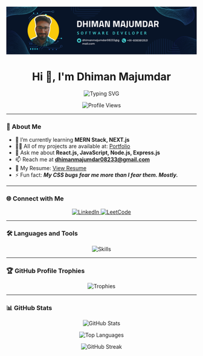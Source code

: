 ![logo](https://github.com/DhimanMajumdar/DhimanMajumdar/blob/main/my%20llinkedin%20banner.png)
<h1 align="center">Hi 👋, I'm Dhiman Majumdar</h1>

<p align="center">
  <img src="https://readme-typing-svg.demolab.com?font=Fira+Code&weight=600&size=22&pause=1000&center=true&vCenter=true&width=500&lines=Full+Stack+Developer;MERN+%7C+Next.js+%7C+TypeScript+Enthusiast;Lifelong+Learner+%26+Problem+Solver" alt="Typing SVG" />
</p>

<p align="center">
  <img src="https://komarev.com/ghpvc/?username=dhimanmajumdar&label=Profile%20views&color=0e75b6&style=flat" alt="Profile Views" />
</p>

---

### 🚀 About Me

- 🌱 I’m currently learning **MERN Stack, NEXT.js**
- 👨‍💻 All of my projects are available at: [Portfolio](https://my-portfolio-ashen-two-84.vercel.app)
- 💬 Ask me about **React.js, JavaScript, Node.js, Express.js**
- 📫 Reach me at **dhimanmajumdar08233@gmail.com**
- 📄 My Resume: [View Resume](https://drive.google.com/file/d/1t537urQiP1vznJWbovNRazIHYnEP1R0a/view?usp=sharing)
- ⚡ Fun fact: _**My CSS bugs fear me more than I fear them. Mostly.**_

---

### 🌐 Connect with Me

<p align="center">
  <a href="https://linkedin.com/in/dhiman-majumdar-09a3a423a" target="_blank">
    <img src="https://cdn.jsdelivr.net/gh/devicons/devicon/icons/linkedin/linkedin-original.svg" alt="LinkedIn" width="40" height="40"/>
  </a>
  <a href="https://leetcode.com/dhiman_07" target="_blank">
    <img src="https://imgs.search.brave.com/QnlR2GDnsf3xBAqiYCrUL1-lrzukagxukKmtuYxFp08/rs:fit:500:0:0:0/g:ce/aHR0cHM6Ly9pbWdz/LnNlYXJjaC5icmF2/ZS5jb20vTFFXRkQy/Y21HYVNWM3JZRUVP/U2c5dzZCN3Nzd0ZT/UVhqNGQtel93R243/WS9yczpmaXQ6NTAw/OjA6MDowL2c6Y2Uv/YUhSMGNITTZMeTl6/ZEhscy9aWE11Y21W/a1pHbDBiV1ZrL2FX/RXVZMjl0TDNRMVh6/TnQvYkdkaEwzTjBl/V3hsY3k5ai9iMjF0/ZFc1cGRIbEpZMjl1/L1h6Z3habWRrY1da/emJtSjMvT1RFdWNH/NW4.jpeg" alt="LeetCode" width="40" height="40"/>
  </a>
</p>

---

### 🛠️ Languages and Tools

<p align="center">
  <img src="https://skillicons.dev/icons?i=react,nextjs,nodejs,express,typescript,javascript,html,css,tailwind,mongodb,mysql,java,python,redux,git,github,aws,firebase" alt="Skills" />
</p>

---

### 🏆 GitHub Profile Trophies

<p align="center">
  <img src="https://github-profile-trophy.vercel.app/?username=dhimanmajumdar&theme=darkhub&row=1&column=7" alt="Trophies" />
</p>

---

### 📊 GitHub Stats

<p align="center">
  <img src="https://github-readme-stats.vercel.app/api?username=dhimanmajumdar&show_icons=true&locale=en&theme=tokyonight" alt="GitHub Stats" />
</p>
<p align="center">
  <img src="https://github-readme-stats.vercel.app/api/top-langs?username=dhimanmajumdar&show_icons=true&locale=en&layout=compact&theme=tokyonight" alt="Top Languages" />
</p>
<p align="center">
  <img src="https://github-readme-streak-stats.herokuapp.com/?user=dhimanmajumdar&theme=tokyonight" alt="GitHub Streak" />
</p>
